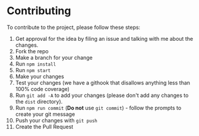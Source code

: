 # Contributing

To contribute to the project, please follow these steps:

1. Get approval for the idea by filing an issue and talking with me about the changes.
2. Fork the repo
3. Make a branch for your change
4. Run `npm install`
5. Run `npm start`
6. Make your changes
7. Test your changes (we have a githook that disallows anything less than 100% code coverage)
8. Run `git add -A` to add your changes (please don't add any changes to the `dist` directory).
9. Run `npm run commit` (**Do not** use `git commit`) - follow the prompts to create your git message
10. Push your changes with `git push`
11. Create the Pull Request
